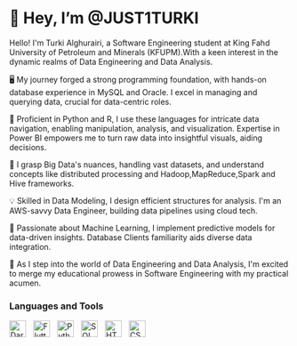 # 👋 Hey, I’m @JUST1TURKI

 Hello! I'm Turki Alghurairi, a Software Engineering student at King Fahd University of Petroleum and Minerals (KFUPM).With a keen interest in the dynamic realms of Data Engineering and Data Analysis.

🖥️ My journey forged a strong programming foundation, with hands-on database experience in MySQL and Oracle. I excel in managing and querying data, crucial for data-centric roles.

🐍 Proficient in Python and R, I use these languages for intricate data navigation, enabling manipulation, analysis, and visualization. Expertise in Power BI empowers me to turn raw data into insightful visuals, aiding decisions.

🌌 I grasp Big Data's nuances, handling vast datasets, and understand concepts like distributed processing and Hadoop,MapReduce,Spark and Hive frameworks.

💡 Skilled in Data Modeling, I design efficient structures for analysis. I'm an AWS-savvy Data Engineer, building data pipelines using cloud tech.

🤖 Passionate about Machine Learning, I implement predictive models for data-driven insights. Database Clients familiarity aids diverse data integration.

🚀 As I step into the world of Data Engineering and Data Analysis, I'm excited to merge my educational prowess in Software Engineering with my practical acumen. 
### Languages and Tools
<img align='left' alt="Dart" width="30px" style="padding-right:10px;" src= "https://cdn.jsdelivr.net/gh/devicons/devicon/icons/dart/dart-original.svg"/>
<img align='left' alt="Flutter" width="30px" style="padding-right:10px;" src= "https://cdn.jsdelivr.net/gh/devicons/devicon/icons/flutter/flutter-original.svg"/>
<img align='left' alt="Python" width="30px" style="padding-right:10px;" src="https://cdn.jsdelivr.net/gh/devicons/devicon/icons/python/python-original.svg" />
<img align='left' alt="SQL" width="30px" style="padding-right:10px;" src="https://cdn.jsdelivr.net/gh/devicons/devicon/icons/mysql/mysql-original.svg" />
<img align='left' alt="HTML" width="30px" style="padding-right:10px;" src="https://cdn.jsdelivr.net/gh/devicons/devicon/icons/html5/html5-plain.svg" />
<img align='left' alt="CSS" width="30px" style="padding-right:10px;" src="https://cdn.jsdelivr.net/gh/devicons/devicon/icons/css3/css3-plain.svg" />
